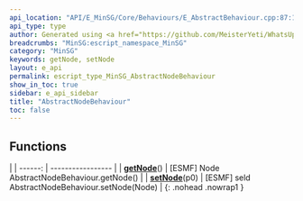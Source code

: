 ```yaml
---
api_location: "API/E_MinSG/Core/Behaviours/E_AbstractBehaviour.cpp:87:18"
api_type: type
author: Generated using <a href="https://github.com/MeisterYeti/WhatsUpDoc">WhatsUpDoc</a>
breadcrumbs: "MinSG:escript_namespace_MinSG"
category: "MinSG"
keywords: getNode, setNode
layout: e_api
permalink: escript_type_MinSG_AbstractNodeBehaviour
show_in_toc: true
sidebar: e_api_sidebar
title: "AbstractNodeBehaviour"
toc: false
---
```


## Functions

|
| ------: | ----------------- |
| **[getNode](classMinSG_1_1AbstractNodeBehaviour#classMinSG_1_1AbstractNodeBehaviour_1a629e852efd8f48384cf2a15394ad1b0e)**() | [ESMF] Node AbstractNodeBehaviour.getNode() |
| **[setNode](classMinSG_1_1AbstractNodeBehaviour#classMinSG_1_1AbstractNodeBehaviour_1a141d9b518a6df826a871482b96d2f4fa)**(p0) | [ESMF] seld AbstractNodeBehaviour.setNode(Node) |
{: .nohead .nowrap1 }
